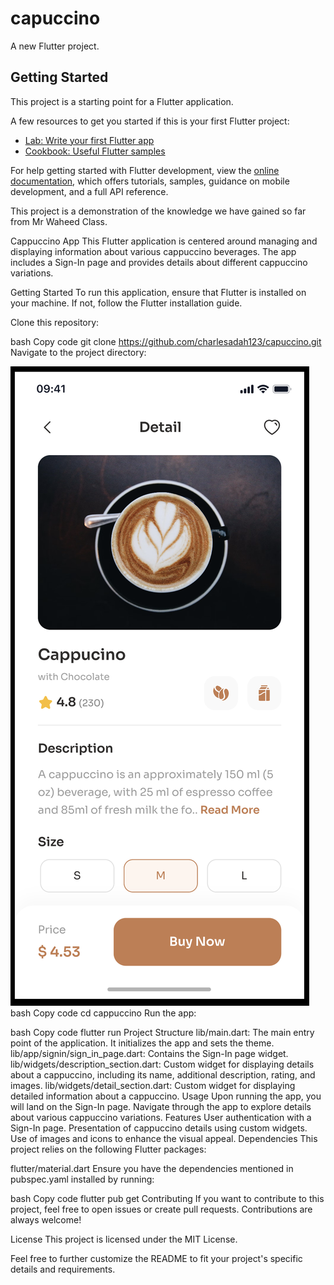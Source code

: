# capuccino

A new Flutter project.

## Getting Started

This project is a starting point for a Flutter application.

A few resources to get you started if this is your first Flutter project:

- [Lab: Write your first Flutter app](https://docs.flutter.dev/get-started/codelab)
- [Cookbook: Useful Flutter samples](https://docs.flutter.dev/cookbook)

For help getting started with Flutter development, view the
[online documentation](https://docs.flutter.dev/), which offers tutorials,
samples, guidance on mobile development, and a full API reference.

This project is a demonstration of the knowledge we have gained so far from Mr Waheed Class.

Cappuccino App
This Flutter application is centered around managing and displaying information about various cappuccino beverages. The app includes a Sign-In page and provides details about different cappuccino variations.

Getting Started
To run this application, ensure that Flutter is installed on your machine. If not, follow the Flutter installation guide.

Clone this repository:

bash
Copy code
git clone https://github.com/charlesadah123/capuccino.git
Navigate to the project directory:


![Screenshot of the final deliverable](./assets/screenshot.png)
bash
Copy code
cd cappuccino
Run the app:

bash
Copy code
flutter run
Project Structure
lib/main.dart: The main entry point of the application. It initializes the app and sets the theme.
lib/app/signin/sign_in_page.dart: Contains the Sign-In page widget.
lib/widgets/description_section.dart: Custom widget for displaying details about a cappuccino, including its name, additional description, rating, and images.
lib/widgets/detail_section.dart: Custom widget for displaying detailed information about a cappuccino.
Usage
Upon running the app, you will land on the Sign-In page.
Navigate through the app to explore details about various cappuccino variations.
Features
User authentication with a Sign-In page.
Presentation of cappuccino details using custom widgets.
Use of images and icons to enhance the visual appeal.
Dependencies
This project relies on the following Flutter packages:

flutter/material.dart
Ensure you have the dependencies mentioned in pubspec.yaml installed by running:

bash
Copy code
flutter pub get
Contributing
If you want to contribute to this project, feel free to open issues or create pull requests. Contributions are always welcome!

License
This project is licensed under the MIT License.

Feel free to further customize the README to fit your project's specific details and requirements.